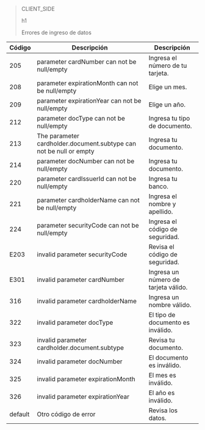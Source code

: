 > CLIENT_SIDE
>
> h1
>
> Errores de ingreso de datos

| Código | Descripción | Descripción |
| --- | --- | --- |
| 205 | parameter cardNumber can not be null/empty | Ingresa el número de tu tarjeta. |
| 208 | parameter expirationMonth can not be null/empty | Elige un mes. |
| 209 | parameter expirationYear can not be null/empty | Elige un año. |
| 212 | parameter docType can not be null/empty | Ingresa tu tipo de documento. |
| 213 | The parameter cardholder.document.subtype can not be null or empty | Ingresa tu documento. |
| 214 | parameter docNumber can not be null/empty | Ingresa tu documento. |
| 220 | parameter cardIssuerId can not be null/empty | Ingresa tu banco. |
| 221 | parameter cardholderName can not be null/empty | Ingresa el nombre y apellido. |
| 224 | parameter securityCode can not be null/empty | Ingresa el código de seguridad. |
| E203 | invalid parameter securityCode | Revisa el código de seguridad. |
| E301 | invalid parameter cardNumber | Ingresa un número de tarjeta válido. |
| 316 | invalid parameter cardholderName | Ingresa un nombre válido. |
| 322 | invalid parameter docType | El tipo de documento es inválido. |
| 323 | invalid parameter cardholder.document.subtype | Revisa tu documento. |
| 324 | invalid parameter docNumber | El documento es inválido. |
| 325 | invalid parameter expirationMonth | El mes es inválido. |
| 326 | invalid parameter expirationYear | El año es inválido. |
| default | Otro código de error | Revisa los datos. |